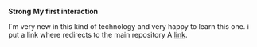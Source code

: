 **Strong** __My first interaction__

I´m very new in this kind of technology  and very happy to learn this one.
i put a link where redirects to the main repository
A [link](https://github.com/Wulce/holbertonschool-zero_day "Main Page").